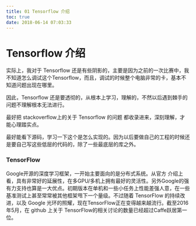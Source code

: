 ```yaml
---
title: 01 Tensorflow 介绍
toc: true
date: 2018-06-14 07:03:33
---
```


# Tensorflow 介绍


实际上，我对于 Tensorflow 还是有些阴影的，主要是因为之前的一次比赛中，我不知道怎么调试这个Tensorflow，而且，调试的时候整个电脑非常的卡，基本不知道问题出现在哪里。

因此，Tensorflow 还是要透彻的，从根本上学习，理解的，不然以后遇到棘手的问题不理解根本无法进行。

最好把 stackoverflow上的关于 Tensorflow 的问题 都收录进来，深刻理解，才能心理踏实点。

最好能看下源码，学习一下这个是怎么实现的。因为以后要做自己的工程的时候还是要自己写这些低层的代码的，除了一些最底层的库之外。




### TensorFlow

Google开源的深度学习框架，一开始主要面向的是分布式系统。从官方 介绍上看，具有非常好的延展性，在多GPU/多机上拥有最好的灵活性。另外Google的强 有力支持也算是一大优点。初期版本在单机和一些小任务上性能差强人意，在一些基准测试上甚至常常被其他框架甩下一个量级。不过随着 TensorFlow 的持续改进，以及 Google 光环的照耀，现在TensorFlow正在变得越来越流行。截至2016年5月，在 github 上关于 TensorFlow的相关讨论的数量已经超过Caffe跃居第一位。
